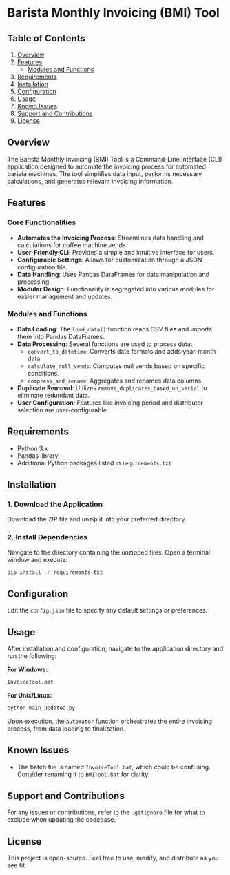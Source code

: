 # Barista Monthly Invoicing (BMI) Tool

## Table of Contents

1. [Overview](#overview)
2. [Features](#features)
    - [Modules and Functions](#modules-and-functions)
3. [Requirements](#requirements)
4. [Installation](#installation)
5. [Configuration](#configuration)
6. [Usage](#usage)
7. [Known Issues](#known-issues)
8. [Support and Contributions](#support-and-contributions)
9. [License](#license)

## Overview

The Barista Monthly Invoicing (BMI) Tool is a Command-Line Interface (CLI) application designed to automate the invoicing process for automated barista machines. The tool simplifies data input, performs necessary calculations, and generates relevant invoicing information.

## Features

### Core Functionalities

- **Automates the Invoicing Process**: Streamlines data handling and calculations for coffee machine vends.
- **User-Friendly CLI**: Provides a simple and intuitive interface for users.
- **Configurable Settings**: Allows for customization through a JSON configuration file.
- **Data Handling**: Uses Pandas DataFrames for data manipulation and processing.
- **Modular Design**: Functionality is segregated into various modules for easier management and updates.

### Modules and Functions

- **Data Loading**: The `load_data()` function reads CSV files and imports them into Pandas DataFrames.
- **Data Processing**: Several functions are used to process data:
    - `convert_to_datetime`: Converts date formats and adds year-month data.
    - `calculate_null_vends`: Computes null vends based on specific conditions.
    - `compress_and_rename`: Aggregates and renames data columns.
- **Duplicate Removal**: Utilizes `remove_duplicates_based_on_serial` to eliminate redundant data.
- **User Configuration**: Features like invoicing period and distributor selection are user-configurable.

## Requirements

- Python 3.x
- Pandas library
- Additional Python packages listed in `requirements.txt`

## Installation

### 1. Download the Application

Download the ZIP file and unzip it into your preferred directory.

### 2. Install Dependencies

Navigate to the directory containing the unzipped files. Open a terminal window and execute:

```bash
pip install -r requirements.txt
```

## Configuration

Edit the `config.json` file to specify any default settings or preferences.

## Usage

After installation and configuration, navigate to the application directory and run the following:

**For Windows:**

```bash
InvoiceTool.bat
```

**For Unix/Linux:**

```bash
python main_updated.py
```

Upon execution, the `automator` function orchestrates the entire invoicing process, from data loading to finalization.

## Known Issues

- The batch file is named `InvoiceTool.bat`, which could be confusing. Consider renaming it to `BMITool.bat` for clarity.

## Support and Contributions

For any issues or contributions, refer to the `.gitignore` file for what to exclude when updating the codebase.

## License

This project is open-source. Feel free to use, modify, and distribute as you see fit.
